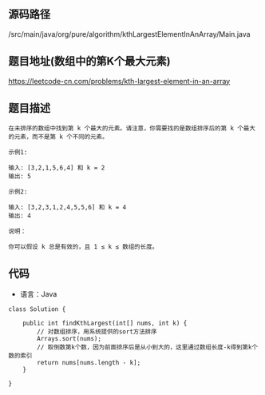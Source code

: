 ## 源码路径

/src/main/java/org/pure/algorithm/kthLargestElementInAnArray/Main.java

## 题目地址(数组中的第K个最大元素)

https://leetcode-cn.com/problems/kth-largest-element-in-an-array

## 题目描述

```
在未排序的数组中找到第 k 个最大的元素。请注意，你需要找的是数组排序后的第 k 个最大的元素，而不是第 k 个不同的元素。

示例1:

输入: [3,2,1,5,6,4] 和 k = 2
输出: 5

示例2:

输入: [3,2,3,1,2,4,5,5,6] 和 k = 4
输出: 4

说明：

你可以假设 k 总是有效的，且 1 ≤ k ≤ 数组的长度。
```

## 代码

- 语言：Java

```
class Solution {

    public int findKthLargest(int[] nums, int k) {
        // 对数组排序，用系统提供的sort方法排序
        Arrays.sort(nums);
        // 取倒数第k个数，因为前面排序后是从小到大的，这里通过数组长度-k得到第k个数的索引
        return nums[nums.length - k];
    }

}
```
